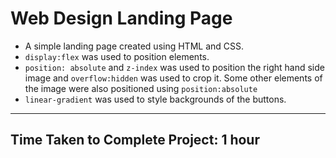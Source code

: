# Web Design Landing Page

- A simple landing page created using HTML and CSS.
- `display:flex` was used to position elements.
- `position: absolute` and `z-index` was used to position the right hand side image and `overflow:hidden` was used to crop it. Some other elements of the image were also positioned using `position:absolute`
- `linear-gradient` was used to style backgrounds of the buttons.

***

## Time Taken to Complete Project: **1 hour**